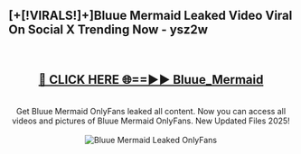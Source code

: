 <h2>[+[!VIRALS!]+]Bluue Mermaid Leaked Video Viral On Social X Trending Now - ysz2w</h2>
<br>
<div align="center">
<h2><a href="https://libra.edu.pl?Bluue_Mermaid" rel="nofollow">🔴 CLICK HERE 🌐==►► Bluue_Mermaid</a></h2>
<br>
Get Bluue Mermaid OnlyFans leaked all content. Now you can access all videos and pictures of Bluue Mermaid OnlyFans. New Updated Files 2025!
<br>
<br>
<a href="https://libra.edu.pl?Bluue_Mermaid" rel="nofollow" data-target="animated-image.originalLink"><img src="https://i.ibb.co.com/WyWwxjT/player-gif2.gif" alt="Bluue Mermaid Leaked OnlyFans" style="max-width: 100%; display: inline-block;" data-target="animated-image.originalImage"></a>
</div>
<br>